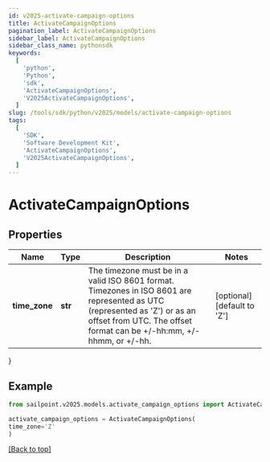 ```yaml
---
id: v2025-activate-campaign-options
title: ActivateCampaignOptions
pagination_label: ActivateCampaignOptions
sidebar_label: ActivateCampaignOptions
sidebar_class_name: pythonsdk
keywords:
  [
    'python',
    'Python',
    'sdk',
    'ActivateCampaignOptions',
    'V2025ActivateCampaignOptions',
  ]
slug: /tools/sdk/python/v2025/models/activate-campaign-options
tags:
  [
    'SDK',
    'Software Development Kit',
    'ActivateCampaignOptions',
    'V2025ActivateCampaignOptions',
  ]
---
```


# ActivateCampaignOptions

## Properties

| Name | Type | Description | Notes |
| --- | --- | --- | --- |
| **time_zone** | **str** | The timezone must be in a valid ISO 8601 format. Timezones in ISO 8601 are represented as UTC (represented as 'Z') or as an offset from UTC. The offset format can be +/-hh:mm, +/-hhmm, or +/-hh. | [optional] [default to 'Z'] |

}

## Example

```python
from sailpoint.v2025.models.activate_campaign_options import ActivateCampaignOptions

activate_campaign_options = ActivateCampaignOptions(
time_zone='Z'
)

```

[[Back to top]](#)
